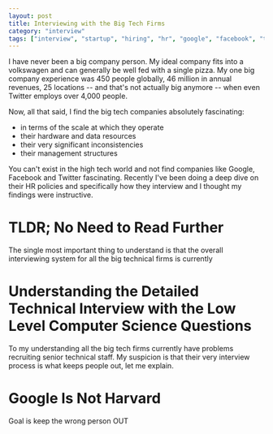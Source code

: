 ```yaml
---
layout: post
title: Interviewing with the Big Tech Firms
category: "interview"
tags: ["interview", "startup", "hiring", "hr", "google", "facebook", "twitter"]
---
```

I have never been a big company person.  My ideal company fits into a volkswagen and can generally be well fed with a single pizza.  My one big company experience was 450 people globally, 46 million in annual revenues, 25 locations -- and that's not actually big anymore -- when even Twitter employs over 4,000 people.   

Now, all that said, I find the big tech companies absolutely fascinating:

* in terms of the scale at which they operate
* their hardware and data resources
* their very significant inconsistencies
* their management structures

You can't exist in the high tech world and not find companies like Google, Facebook and Twitter fascinating.  Recently I've been doing a deep dive on their HR policies and specifically how they interview and I thought my findings were instructive.

# TLDR; No Need to Read Further

The single most important thing to understand is that the overall interviewing system for all the big technical firms is currently 

# Understanding the Detailed Technical Interview with the Low Level Computer Science Questions

To my understanding all the big tech firms currently have problems recruiting senior technical staff.  My suspicion is that their very interview process is what keeps people out, let me explain.

# Google Is Not Harvard



Goal is keep the wrong person OUT 
